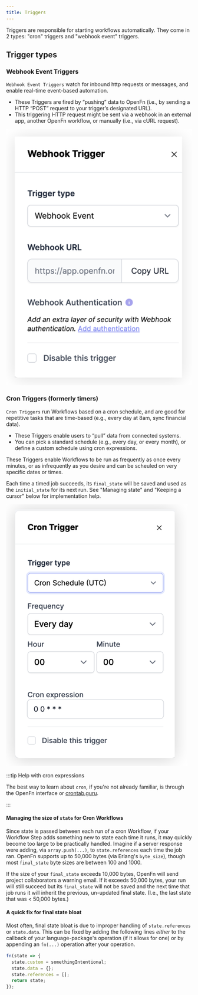 ```yaml
---
title: Triggers
---
```


Triggers are responsible for starting workflows automatically. They come in 2
types: "cron" triggers and "webhook event" triggers.

## Trigger types

### Webhook Event Triggers

`Webhook Event Triggers` watch for inbound http requests or messages, and enable
real-time event-based automation.

- These Triggers are fired by “pushing” data to OpenFn (i.e., by sending a HTTP
  “POST” request to your trigger’s designated URL).
- This triggering HTTP request might be sent via a webhook in an external app,
  another OpenFn workflow, or manually (i.e., via cURL request).

![Webhook Trigger](/img/webhook_trigger.png)

### Cron Triggers (formerly timers)

`Cron Triggers` run Workflows based on a cron schedule, and are good for
repetitive tasks that are time-based (e.g., every day at 8am, sync financial
data).

- These Triggers enable users to “pull” data from connected systems.
- You can pick a standard schedule (e.g., every day, or every month), or define
  a custom schedule using cron expressions.

These Triggers enable Workflows to be run as frequently as once every minutes,
or as infrequently as you desire and can be scheuled on very specific dates or
times.

Each time a timed job succeeds, its `final_state` will be saved and used as the
`initial_state` for its next run. See "Managing state" and "Keeping a cursor"
below for implementation help.

![Cron Trigger](/img/cron_trigger.png)

:::tip Help with cron expressions

The best way to learn about `cron`, if you're not already familiar, is through
the OpenFn interface or
<a href="https://crontab.guru" target="_blank">crontab.guru</a>.

:::

#### Managing the size of `state` for Cron Workflows

Since state is passed between each run of a cron Workflow, if your Workflow Step
adds something new to state each time it runs, it may quickly become too large
to be practically handled. Imagine if a server response were adding, via
`array.push(...)`, to `state.references` each time the job ran. OpenFn supports
up to 50,000 bytes (via Erlang's `byte_size`), though most `final_state` byte
sizes are between 100 and 1000.

If the size of your `final_state` exceeds 10,000 bytes, OpenFn will send project
collaborators a warning email. If it exceeds 50,000 bytes, your run will still
succeed but its `final_state` will not be saved and the next time that job runs
it will inherit the previous, un-updated final state. (I.e., the last state that
was < 50,000 bytes.)

#### A quick fix for final state bloat

Most often, final state bloat is due to improper handling of `state.references`
or `state.data`. This can be fixed by adding the following lines _either_ to the
callback of your language-package's operation (if it allows for one) or by
appending an `fn(...)` operation after your operation.

```js
fn(state => {
  state.custom = somethingIntentional;
  state.data = {};
  state.references = [];
  return state;
});
```
